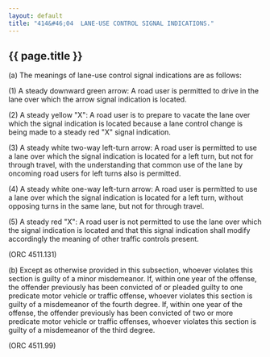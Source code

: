 ```yaml
---
layout: default
title: "414&#46;04  LANE-USE CONTROL SIGNAL INDICATIONS."
---
```


{{ page.title }}
----------------

(a) The meanings of lane-use control signal indications are as follows:

(1) A steady downward green arrow: A road user is permitted to drive in the lane over which the arrow signal indication is located.

(2) A steady yellow "X": A road user is to prepare to vacate the lane over which the signal indication is located because a lane control change is being made to a steady red "X" signal indication.

(3) A steady white two-way left-turn arrow: A road user is permitted to use a lane over which the signal indication is located for a left turn, but not for through travel, with the understanding that common use of the lane by oncoming road users for left turns also is permitted.

(4) A steady white one-way left-turn arrow: A road user is permitted to use a lane over which the signal indication is located for a left turn, without opposing turns in the same lane, but not for through travel.

(5) A steady red "X": A road user is not permitted to use the lane over which the signal indication is located and that this signal indication shall modify accordingly the meaning of other traffic controls present.

  (ORC 4511.131)

(b) Except as otherwise provided in this subsection, whoever violates this section is guilty of a minor misdemeanor. If, within one year of the offense, the offender previously has been convicted of or pleaded guilty to one predicate motor vehicle or traffic offense, whoever violates this section is guilty of a misdemeanor of the fourth degree. If, within one year of the offense, the offender previously has been convicted of two or more predicate motor vehicle or traffic offenses, whoever violates this section is guilty of a misdemeanor of the third degree.

(ORC 4511.99)